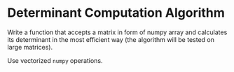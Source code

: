 # Determinant Computation Algorithm

Write a function that accepts a matrix in form of numpy array and calculates its determinant in the most efficient way (the algorithm will be tested on large matrices).

Use vectorized `numpy` operations.